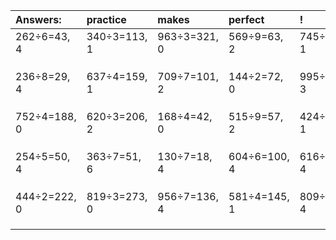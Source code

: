 | Answers: | practice | makes | perfect | ! |
| :--- | :--- | :--- | :--- | :--- |
| 262÷6=43, 4 | 340÷3=113, 1 | 963÷3=321, 0 | 569÷9=63, 2 | 745÷6=124, 1 | 
|   |   |   |   |   | 
|   |   |   |   |   | 
|   |   |   |   |   | 
| 236÷8=29, 4 | 637÷4=159, 1 | 709÷7=101, 2 | 144÷2=72, 0 | 995÷4=248, 3 | 
|   |   |   |   |   | 
|   |   |   |   |   | 
|   |   |   |   |   | 
| 752÷4=188, 0 | 620÷3=206, 2 | 168÷4=42, 0 | 515÷9=57, 2 | 424÷9=47, 1 | 
|   |   |   |   |   | 
|   |   |   |   |   | 
|   |   |   |   |   | 
| 254÷5=50, 4 | 363÷7=51, 6 | 130÷7=18, 4 | 604÷6=100, 4 | 616÷9=68, 4 | 
|   |   |   |   |   | 
|   |   |   |   |   | 
|   |   |   |   |   | 
| 444÷2=222, 0 | 819÷3=273, 0 | 956÷7=136, 4 | 581÷4=145, 1 | 809÷7=115, 4 | 
|   |   |   |   |   | 
|   |   |   |   |   | 
|   |   |   |   |   | 

